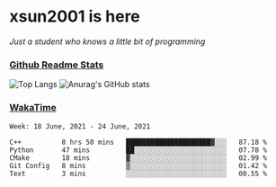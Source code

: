 # xsun2001 is here

*Just a student who knows a little bit of programming*

### [Github Readme Stats](https://github.com/anuraghazra/github-readme-stats)

![Top Langs](https://github-readme-stats.vercel.app/api/top-langs/?username=xsun2001&layout=compact&theme=radical) ![Anurag's GitHub stats](https://github-readme-stats.vercel.app/api?username=xsun2001&show_icons=true&theme=radical)

### [WakaTime](https://wakatime.com)

<!--START_SECTION:waka-->
```text
Week: 18 June, 2021 - 24 June, 2021

C++          8 hrs 50 mins   █████████████████████▓░░░   87.18 % 
Python       47 mins         ██░░░░░░░░░░░░░░░░░░░░░░░   07.78 % 
CMake        18 mins         ▓░░░░░░░░░░░░░░░░░░░░░░░░   02.99 % 
Git Config   8 mins          ▒░░░░░░░░░░░░░░░░░░░░░░░░   01.42 % 
Text         3 mins          ░░░░░░░░░░░░░░░░░░░░░░░░░   00.55 % 
```
<!--END_SECTION:waka-->
